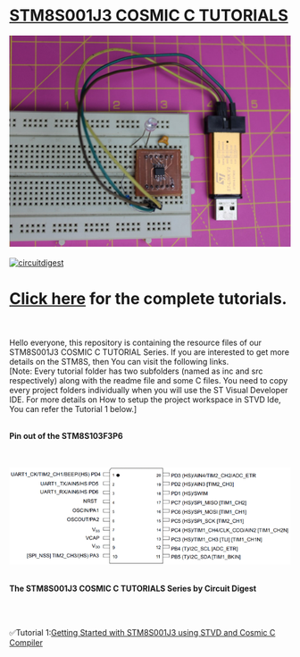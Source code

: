 # [STM8S001J3 COSMIC C TUTORIALS](https://circuitdigest.com/tags/stm8)

<img src="https://github.com/Circuit-Digest/STM8S001J3_Cosmic_C_Tutorial/blob/master/IMAGES/T1_Getting%20Started%20with%20STM8S001J3.jpg" width="" alt="alt_text" title="image_tooltip">
<br>

<br>
<a href="https://circuitdigest.com/tags/stm8"><img src="https://img.shields.io/static/v1?label=&labelColor=505050&message=STM8S001J3 COSMIC C TUTORIALS CIRCUIT DIGEST&color=%230076D6&style=social&logo=google-chrome&logoColor=%230076D6" alt="circuitdigest"/></a>
<br>

[<h1>Click here](https://circuitdigest.com/tags/stm8) for the complete tutorials.</h1>

<br>
<br>
Hello everyone, this repository is containing the resource files of our STM8S001J3 COSMIC C TUTORIAL Series. If you are interested to get more details on the STM8S, then You can visit the following links.
<br>
[Note: Every tutorial folder has two subfolders (named as inc and src respectively) along with the readme file and some C files. You need to copy every project folders individually when you will use the ST Visual Developer IDE. For more details on How to setup the project workspace in STVD Ide, You can refer the Tutorial 1 below.]
<br>
<br>

**Pin out of the STM8S103F3P6**

<br>
<br>
<img src="https://github.com/Circuit-Digest/STM8S103F3P6_Cosmic_C_Tutorial/blob/master/IMAGES/PinOut_STM8S.png" width="" alt="alt_text" title="Pinout_stm8s">

<br>
<br>

**The STM8S001J3 COSMIC C TUTORIALS Series by Circuit Digest**

<br>
<br>

   ✅Tutorial 1:[Getting Started with STM8S001J3 using STVD and Cosmic C Compiler](https://github.com/Circuit-Digest/STM8S001J3_Cosmic_C_Tutorial/tree/master/T1_Getting%20Started_with_the_STM8S001J3)
  
   

